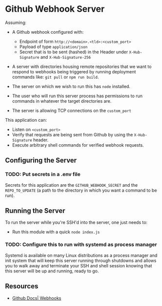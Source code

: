 # Github Webhook Server

Assuming:

- A Github webhook configured with:
  - Endpoint of form `http://<domain>.<tld>:<custom_port>`
  - Payload of type `application/json`
  - Secret that is to be sent (hashed) in the Header under `X-Hub-Signature` and `X-Hub-Signature-256`

- A server with directories housing remote repositories that we want to 
  respond to webhooks being triggered by running deployment commands like:
  `git pull` or `npm run build`.

- The server on which we wish to run this has `node` installed.
- The user who will run this server process has permissions to run commands
 in whatever the target directories are.
- The server is allowing TCP connections on the `custom_port`

This application can:

- Listen on `<custom_port>`
- Verify that requests are being sent from Github by using the `X-Hub-Signature` header.
- Execute arbitrary shell commands for verified webhook requests.

## Configuring the Server

### TODO: Put secrets in a .env file

Secrets for this application are the `GITHUB_WEBHOOK_SECRET` and the 
`REPO_TO_UPDATE` (a path to the directory in which you want a command
 to be run).

## Running the Server

To run the server while you're SSH'd into the server, one just needs to:

- Run this module with a quick `node index.js`

### TODO: Configure this to run with systemd as process manager

Systemd is available on many Linux distributions as a process manager and init system that will keep this server running through shutdowns and allows you to walk away and terminate your SSH and shell session knowing that this server will be up and running, ready to go.

## Resources

- [Github Docs| Webhooks](https://docs.github.com/en/free-pro-team@latest/developers/webhooks-and-events/securing-your-webhooks)
